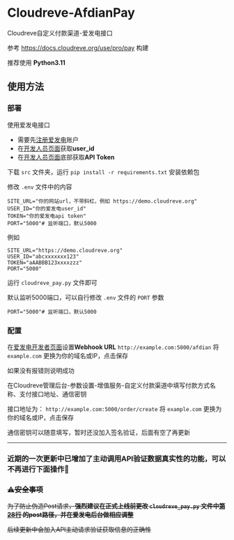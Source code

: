 # Cloudreve-AfdianPay

Cloudreve自定义付款渠道-爱发电接口

参考 https://docs.cloudreve.org/use/pro/pay 构建

推荐使用 **Python3.11**

## 使用方法

### 部署

使用爱发电接口

- 需要先[注册爱发电](https://afdian.net/)账户
- 在[开发人员页面](https://afdian.net/dashboard/dev)获取**user_id**
- 在[开发人员页面](https://afdian.net/dashboard/dev)底部获取**API Token**

下载 `src` 文件夹，运行 `pip install -r requirements.txt` 安装依赖包

修改 `.env` 文件中的内容

```
SITE_URL="你的网站url，不带斜杠，例如 https://demo.cloudreve.org"
USER_ID="你的爱发电user_id"
TOKEN="你的爱发电api token"
PORT="5000"# 监听端口，默认5000
```

例如

```
SITE_URL="https://demo.cloudreve.org"
USER_ID="abcxxxxxxx123"
TOKEN="aAABBB123xxxxzzz"
PORT="5000"
```

运行 `cloudreve_pay.py` 文件即可

默认监听5000端口，可以自行修改 `.env` 文件的 `PORT` 参数

```
PORT="5000"# 监听端口，默认5000
```

### 配置

在[爱发电开发者页面](https://afdian.net/dashboard/dev)设置**Webhook URL** `http://example.com:5000/afdian`
将 `example.com` 更换为你的域名或IP，点击保存

如果没有报错则说明成功

在Cloudreve管理后台-参数设置-增值服务-自定义付款渠道中填写付款方式名称、支付接口地址、通信密钥

接口地址为： `http://example.com:5000/order/create`  将 `example.com` 更换为你的域名或IP，点击保存

通信密钥可以随意填写，暂时还没加入签名验证，后面有空了再更新

------

### **近期的一次更新中已增加了主动调用API验证数据真实性的功能，可以不再进行下面操作**🎉

### ~~⚠️安全事项~~

~~为了防止伪造Post请求，**强烈建议在正式上线前更改 `cloudreve_pay.py`
文件中[第28行](https://github.com/essesoul/Cloudreve-AfdianPay/blob/Beta-V0.0.1/src/cloudreve_pay.py#L28)
的post路径，并在爱发电后台做相应调整**~~

~~后续更新中会加入API主动请求验证获取信息的正确性~~

